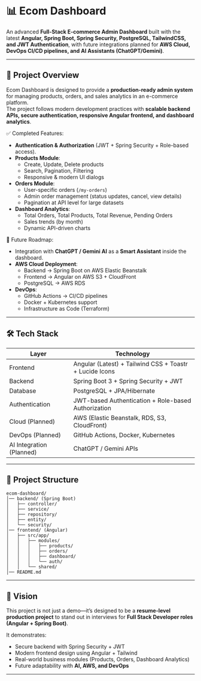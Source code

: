# 📊 Ecom Dashboard

An advanced **Full-Stack E-commerce Admin Dashboard** built with the latest **Angular, Spring Boot, Spring Security, PostgreSQL, TailwindCSS, and JWT Authentication**, with future integrations planned for **AWS Cloud, DevOps CI/CD pipelines, and AI Assistants (ChatGPT/Gemini)**.

---

## 🚀 Project Overview
Ecom Dashboard is designed to provide a **production-ready admin system** for managing products, orders, and sales analytics in an e-commerce platform.  
The project follows modern development practices with **scalable backend APIs, secure authentication, responsive Angular frontend, and dashboard analytics**.

✅ Completed Features:
- **Authentication & Authorization** (JWT + Spring Security + Role-based access).
- **Products Module**:
  - Create, Update, Delete products
  - Search, Pagination, Filtering
  - Responsive & modern UI dialogs
- **Orders Module**:
  - User-specific orders (`/my-orders`)
  - Admin order management (status updates, cancel, view details)
  - Pagination at API level for large datasets
- **Dashboard Analytics**:
  - Total Orders, Total Products, Total Revenue, Pending Orders
  - Sales trends (by month)
  - Dynamic API-driven charts

🔮 Future Roadmap:
- Integration with **ChatGPT / Gemini AI** as a **Smart Assistant** inside the dashboard.
- **AWS Cloud Deployment**:
  - Backend → Spring Boot on AWS Elastic Beanstalk
  - Frontend → Angular on AWS S3 + CloudFront
  - PostgreSQL → AWS RDS
- **DevOps**:
  - GitHub Actions → CI/CD pipelines
  - Docker + Kubernetes support
  - Infrastructure as Code (Terraform)

---

## 🛠️ Tech Stack

| Layer          | Technology |
|----------------|------------|
| Frontend       | Angular (Latest) + Tailwind CSS + Toastr + Lucide Icons |
| Backend        | Spring Boot 3 + Spring Security + JWT |
| Database       | PostgreSQL + JPA/Hibernate |
| Authentication | JWT-based Authentication + Role-based Authorization |
| Cloud (Planned)| AWS (Elastic Beanstalk, RDS, S3, CloudFront) |
| DevOps (Planned)| GitHub Actions, Docker, Kubernetes |
| AI Integration (Planned)| ChatGPT / Gemini APIs |

---

## 📂 Project Structure

```
ecom-dashboard/
│── backend/ (Spring Boot)
│   ├── controller/
│   ├── service/
│   ├── repository/
│   ├── entity/
│   └── security/
│── frontend/ (Angular)
│   ├── src/app/
│   │   ├── modules/
│   │   │   ├── products/
│   │   │   ├── orders/
│   │   │   ├── dashboard/
│   │   │   └── auth/
│   │   └── shared/
│── README.md
```

---

## 🎯 Vision
This project is not just a demo—it’s designed to be a **resume-level production project** to stand out in interviews for **Full Stack Developer roles (Angular + Spring Boot)**.

It demonstrates:
- Secure backend with Spring Security + JWT
- Modern frontend design using Angular + Tailwind
- Real-world business modules (Products, Orders, Dashboard Analytics)
- Future adaptability with **AI, AWS, and DevOps**

---
